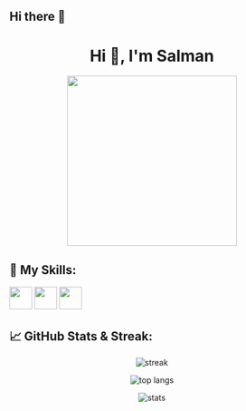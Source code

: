## Hi there 👋

<h1 align="center">Hi 👋, I'm Salman</h1>
<p align="center">
  <img src="https://cdn.dribbble.com/users/1162077/screenshots/3848914/programmer.gif" width="300"/>
</p>

## 🧰 My Skills:
<p align="left">
  <img src="https://cdn.jsdelivr.net/gh/devicons/devicon/icons/html5/html5-original.svg" width="40" height="40"/>
  <img src="https://cdn.jsdelivr.net/gh/devicons/devicon/icons/css3/css3-original.svg" width="40" height="40"/>
  <img src="https://cdn.jsdelivr.net/gh/devicons/devicon/icons/javascript/javascript-original.svg" width="40" height="40"/>
</p>

## 📈 GitHub Stats & Streak:
<p align="center">
  <img src="https://github-readme-streak-stats.herokuapp.com/?user=USERNAMEKAMU&theme=tokyonight" alt="streak"/>
</p>
<p align="center">
  <img src="https://github-readme-stats.vercel.app/api/top-langs/?username=USERNAMEKAMU&layout=compact&theme=tokyonight" alt="top langs"/>
</p>
<p align="center">
  <img src="https://github-readme-stats.vercel.app/api?username=USERNAMEKAMU&show_icons=true&theme=tokyonight" alt="stats"/>
</p>


<!--
**Muhammad-Salman-Fahrezi/Muhammad-Salman-Fahrezi** is a ✨ _special_ ✨ repository because its `README.md` (this file) appears on your GitHub profile.

Here are some ideas to get you started:

- 🔭 I’m currently working on ...
- 🌱 I’m currently learning ...
- 👯 I’m looking to collaborate on ...
- 🤔 I’m looking for help with ...
- 💬 Ask me about ...
- 📫 How to reach me: ...
- 😄 Pronouns: ...
- ⚡ Fun fact: ...
-->
